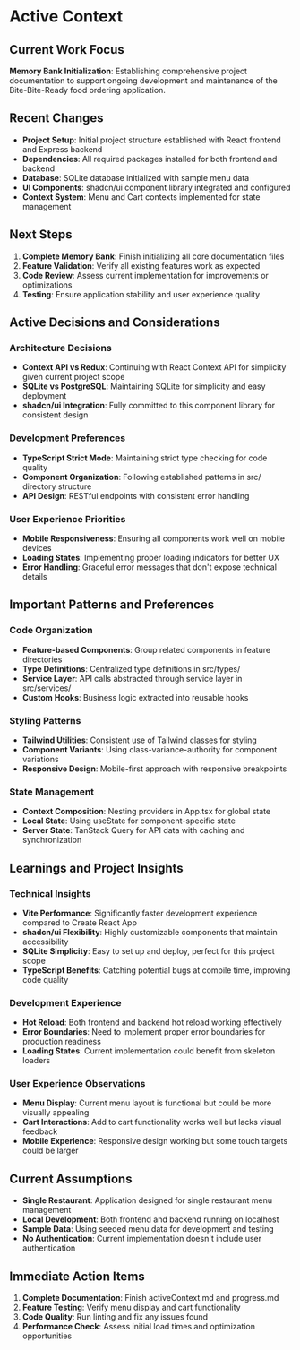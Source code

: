 # Active Context

## Current Work Focus
**Memory Bank Initialization**: Establishing comprehensive project documentation to support ongoing development and maintenance of the Bite-Bite-Ready food ordering application.

## Recent Changes
- **Project Setup**: Initial project structure established with React frontend and Express backend
- **Dependencies**: All required packages installed for both frontend and backend
- **Database**: SQLite database initialized with sample menu data
- **UI Components**: shadcn/ui component library integrated and configured
- **Context System**: Menu and Cart contexts implemented for state management

## Next Steps
1. **Complete Memory Bank**: Finish initializing all core documentation files
2. **Feature Validation**: Verify all existing features work as expected
3. **Code Review**: Assess current implementation for improvements or optimizations
4. **Testing**: Ensure application stability and user experience quality

## Active Decisions and Considerations

### Architecture Decisions
- **Context API vs Redux**: Continuing with React Context API for simplicity given current project scope
- **SQLite vs PostgreSQL**: Maintaining SQLite for simplicity and easy deployment
- **shadcn/ui Integration**: Fully committed to this component library for consistent design

### Development Preferences
- **TypeScript Strict Mode**: Maintaining strict type checking for code quality
- **Component Organization**: Following established patterns in src/ directory structure
- **API Design**: RESTful endpoints with consistent error handling

### User Experience Priorities
- **Mobile Responsiveness**: Ensuring all components work well on mobile devices
- **Loading States**: Implementing proper loading indicators for better UX
- **Error Handling**: Graceful error messages that don't expose technical details

## Important Patterns and Preferences

### Code Organization
- **Feature-based Components**: Group related components in feature directories
- **Type Definitions**: Centralized type definitions in src/types/
- **Service Layer**: API calls abstracted through service layer in src/services/
- **Custom Hooks**: Business logic extracted into reusable hooks

### Styling Patterns
- **Tailwind Utilities**: Consistent use of Tailwind classes for styling
- **Component Variants**: Using class-variance-authority for component variations
- **Responsive Design**: Mobile-first approach with responsive breakpoints

### State Management
- **Context Composition**: Nesting providers in App.tsx for global state
- **Local State**: Using useState for component-specific state
- **Server State**: TanStack Query for API data with caching and synchronization

## Learnings and Project Insights

### Technical Insights
- **Vite Performance**: Significantly faster development experience compared to Create React App
- **shadcn/ui Flexibility**: Highly customizable components that maintain accessibility
- **SQLite Simplicity**: Easy to set up and deploy, perfect for this project scope
- **TypeScript Benefits**: Catching potential bugs at compile time, improving code quality

### Development Experience
- **Hot Reload**: Both frontend and backend hot reload working effectively
- **Error Boundaries**: Need to implement proper error boundaries for production readiness
- **Loading States**: Current implementation could benefit from skeleton loaders

### User Experience Observations
- **Menu Display**: Current menu layout is functional but could be more visually appealing
- **Cart Interactions**: Add to cart functionality works well but lacks visual feedback
- **Mobile Experience**: Responsive design working but some touch targets could be larger

## Current Assumptions
- **Single Restaurant**: Application designed for single restaurant menu management
- **Local Development**: Both frontend and backend running on localhost
- **Sample Data**: Using seeded menu data for development and testing
- **No Authentication**: Current implementation doesn't include user authentication

## Immediate Action Items
1. **Complete Documentation**: Finish activeContext.md and progress.md
2. **Feature Testing**: Verify menu display and cart functionality
3. **Code Quality**: Run linting and fix any issues found
4. **Performance Check**: Assess initial load times and optimization opportunities
